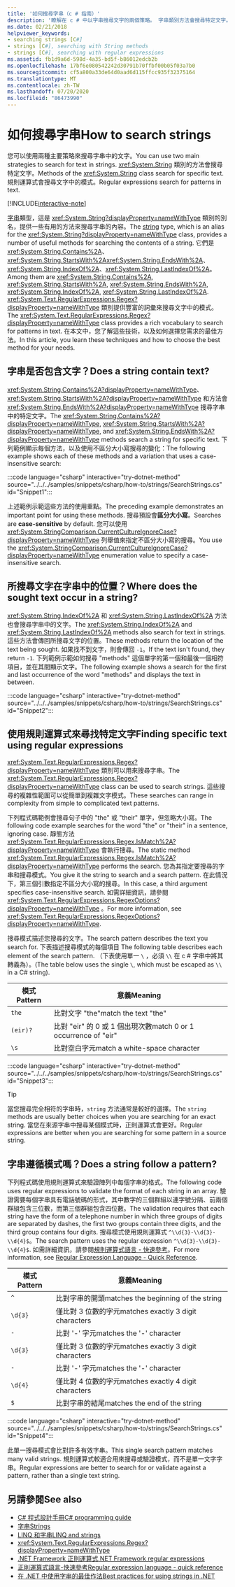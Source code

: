 ```yaml
---
title: '如何搜尋字串（c # 指南）'
description: '瞭解在 c # 中以字串搜尋文字的兩個策略。 字串類別方法會搜尋特定文字。 規則運算式會搜尋文字中的模式。'
ms.date: 02/21/2018
helpviewer_keywords:
- searching strings [C#]
- strings [C#], searching with String methods
- strings [C#], searching with regular expressions
ms.assetid: fb1d9a6d-598d-4a35-bd5f-b86012edcb2b
ms.openlocfilehash: 17bf6e080542242d30791b70ffbf00b05f03a7b0
ms.sourcegitcommit: cf5a800a33de64d0aad6d115ffcc935f32375164
ms.translationtype: MT
ms.contentlocale: zh-TW
ms.lasthandoff: 07/20/2020
ms.locfileid: "86473990"
---
```

# <a name="how-to-search-strings"></a><span data-ttu-id="ce1aa-105">如何搜尋字串</span><span class="sxs-lookup"><span data-stu-id="ce1aa-105">How to search strings</span></span>

<span data-ttu-id="ce1aa-106">您可以使用兩種主要策略來搜尋字串中的文字。</span><span class="sxs-lookup"><span data-stu-id="ce1aa-106">You can use two main strategies to search for text in strings.</span></span> <span data-ttu-id="ce1aa-107"><xref:System.String> 類別的方法會搜尋特定文字。</span><span class="sxs-lookup"><span data-stu-id="ce1aa-107">Methods of the <xref:System.String> class search for specific text.</span></span> <span data-ttu-id="ce1aa-108">規則運算式會搜尋文字中的模式。</span><span class="sxs-lookup"><span data-stu-id="ce1aa-108">Regular expressions search for patterns in text.</span></span>

[!INCLUDE[interactive-note](~/includes/csharp-interactive-note.md)]

<span data-ttu-id="ce1aa-109">[字串](../language-reference/builtin-types/reference-types.md#the-string-type)類型，這是 <xref:System.String?displayProperty=nameWithType> 類別的別名，提供一些有用的方法來搜尋字串的內容。</span><span class="sxs-lookup"><span data-stu-id="ce1aa-109">The [string](../language-reference/builtin-types/reference-types.md#the-string-type) type, which is an alias for the <xref:System.String?displayProperty=nameWithType> class, provides a number of useful methods for searching the contents of a string.</span></span> <span data-ttu-id="ce1aa-110">它們是 <xref:System.String.Contains%2A>、<xref:System.String.StartsWith%2A><xref:System.String.EndsWith%2A>、<xref:System.String.IndexOf%2A>、<xref:System.String.LastIndexOf%2A>。</span><span class="sxs-lookup"><span data-stu-id="ce1aa-110">Among them are <xref:System.String.Contains%2A>, <xref:System.String.StartsWith%2A>, <xref:System.String.EndsWith%2A>, <xref:System.String.IndexOf%2A>, <xref:System.String.LastIndexOf%2A>.</span></span> <span data-ttu-id="ce1aa-111"><xref:System.Text.RegularExpressions.Regex?displayProperty=nameWithType> 類別提供豐富的詞彙來搜尋文字中的模式。</span><span class="sxs-lookup"><span data-stu-id="ce1aa-111">The <xref:System.Text.RegularExpressions.Regex?displayProperty=nameWithType> class provides a rich vocabulary to search for patterns in text.</span></span> <span data-ttu-id="ce1aa-112">在本文中，您了解這些技術，以及如何選擇您需求的最佳方法。</span><span class="sxs-lookup"><span data-stu-id="ce1aa-112">In this article, you learn these techniques and how to choose the best method for your needs.</span></span>

## <a name="does-a-string-contain-text"></a><span data-ttu-id="ce1aa-113">字串是否包含文字？</span><span class="sxs-lookup"><span data-stu-id="ce1aa-113">Does a string contain text?</span></span>

<span data-ttu-id="ce1aa-114"><xref:System.String.Contains%2A?displayProperty=nameWithType>、 <xref:System.String.StartsWith%2A?displayProperty=nameWithType> 和方法會 <xref:System.String.EndsWith%2A?displayProperty=nameWithType> 搜尋字串中的特定文字。</span><span class="sxs-lookup"><span data-stu-id="ce1aa-114">The <xref:System.String.Contains%2A?displayProperty=nameWithType>, <xref:System.String.StartsWith%2A?displayProperty=nameWithType>, and <xref:System.String.EndsWith%2A?displayProperty=nameWithType> methods search a string for specific text.</span></span> <span data-ttu-id="ce1aa-115">下列範例顯示每個方法，以及使用不區分大小寫搜尋的變化：</span><span class="sxs-lookup"><span data-stu-id="ce1aa-115">The following example shows each of these methods and a variation that uses a case-insensitive search:</span></span>

:::code language="csharp" interactive="try-dotnet-method" source="../../../samples/snippets/csharp/how-to/strings/SearchStrings.cs" id="Snippet1":::

<span data-ttu-id="ce1aa-116">上述範例示範這些方法的使用重點。</span><span class="sxs-lookup"><span data-stu-id="ce1aa-116">The preceding example demonstrates an important point for using these methods.</span></span> <span data-ttu-id="ce1aa-117">搜尋預設會**區分大小寫**。</span><span class="sxs-lookup"><span data-stu-id="ce1aa-117">Searches are **case-sensitive** by default.</span></span> <span data-ttu-id="ce1aa-118">您可以使用 <xref:System.StringComparison.CurrentCultureIgnoreCase?displayProperty=nameWithType> 列舉值來指定不區分大小寫的搜尋。</span><span class="sxs-lookup"><span data-stu-id="ce1aa-118">You use the <xref:System.StringComparison.CurrentCultureIgnoreCase?displayProperty=nameWithType> enumeration value to specify a case-insensitive search.</span></span>

## <a name="where-does-the-sought-text-occur-in-a-string"></a><span data-ttu-id="ce1aa-119">所搜尋文字在字串中的位置？</span><span class="sxs-lookup"><span data-stu-id="ce1aa-119">Where does the sought text occur in a string?</span></span>

<span data-ttu-id="ce1aa-120"><xref:System.String.IndexOf%2A> 和 <xref:System.String.LastIndexOf%2A> 方法也會搜尋字串中的文字。</span><span class="sxs-lookup"><span data-stu-id="ce1aa-120">The <xref:System.String.IndexOf%2A> and <xref:System.String.LastIndexOf%2A> methods also search for text in strings.</span></span> <span data-ttu-id="ce1aa-121">這些方法會傳回所搜尋文字的位置。</span><span class="sxs-lookup"><span data-stu-id="ce1aa-121">These methods return the location of the text being sought.</span></span> <span data-ttu-id="ce1aa-122">如果找不到文字，則會傳回 `-1`。</span><span class="sxs-lookup"><span data-stu-id="ce1aa-122">If the text isn't found, they return `-1`.</span></span> <span data-ttu-id="ce1aa-123">下列範例示範如何搜尋 "methods" 這個單字的第一個和最後一個相符項目，並在其間顯示文字。</span><span class="sxs-lookup"><span data-stu-id="ce1aa-123">The following example shows a search for the first and last occurrence of the word "methods" and displays the text in between.</span></span>

:::code language="csharp" interactive="try-dotnet-method" source="../../../samples/snippets/csharp/how-to/strings/SearchStrings.cs" id="Snippet2":::

## <a name="finding-specific-text-using-regular-expressions"></a><span data-ttu-id="ce1aa-124">使用規則運算式來尋找特定文字</span><span class="sxs-lookup"><span data-stu-id="ce1aa-124">Finding specific text using regular expressions</span></span>

<span data-ttu-id="ce1aa-125"><xref:System.Text.RegularExpressions.Regex?displayProperty=nameWithType> 類別可以用來搜尋字串。</span><span class="sxs-lookup"><span data-stu-id="ce1aa-125">The <xref:System.Text.RegularExpressions.Regex?displayProperty=nameWithType> class can be used to search strings.</span></span> <span data-ttu-id="ce1aa-126">這些搜尋的複雜性範圍可以從簡單到複雜文字模式。</span><span class="sxs-lookup"><span data-stu-id="ce1aa-126">These searches can range in complexity from simple to complicated text patterns.</span></span>

<span data-ttu-id="ce1aa-127">下列程式碼範例會搜尋句子中的 "the" 或 "their" 單字，但忽略大小寫。</span><span class="sxs-lookup"><span data-stu-id="ce1aa-127">The following code example searches for the word "the" or "their" in a sentence, ignoring case.</span></span> <span data-ttu-id="ce1aa-128">靜態方法 <xref:System.Text.RegularExpressions.Regex.IsMatch%2A?displayProperty=nameWithType> 會執行搜尋。</span><span class="sxs-lookup"><span data-stu-id="ce1aa-128">The static method <xref:System.Text.RegularExpressions.Regex.IsMatch%2A?displayProperty=nameWithType> performs the search.</span></span> <span data-ttu-id="ce1aa-129">您為其指定要搜尋的字串和搜尋模式。</span><span class="sxs-lookup"><span data-stu-id="ce1aa-129">You give it the string to search and a search pattern.</span></span> <span data-ttu-id="ce1aa-130">在此情況下，第三個引數指定不區分大小寫的搜尋。</span><span class="sxs-lookup"><span data-stu-id="ce1aa-130">In this case, a third argument specifies case-insensitive search.</span></span> <span data-ttu-id="ce1aa-131">如需詳細資訊，請參閱 <xref:System.Text.RegularExpressions.RegexOptions?displayProperty=nameWithType> 。</span><span class="sxs-lookup"><span data-stu-id="ce1aa-131">For more information, see <xref:System.Text.RegularExpressions.RegexOptions?displayProperty=nameWithType>.</span></span>

<span data-ttu-id="ce1aa-132">搜尋模式描述您搜尋的文字。</span><span class="sxs-lookup"><span data-stu-id="ce1aa-132">The search pattern describes the text you search for.</span></span> <span data-ttu-id="ce1aa-133">下表描述搜尋模式的每個項目 </span><span class="sxs-lookup"><span data-stu-id="ce1aa-133">The following table describes each element of the search pattern.</span></span> <span data-ttu-id="ce1aa-134">（下表使用單一 `\` ，必須 `\\` 在 c # 字串中將其轉義為）。</span><span class="sxs-lookup"><span data-stu-id="ce1aa-134">(The table below uses the single `\`, which must be escaped as `\\` in a C# string).</span></span>

| <span data-ttu-id="ce1aa-135">模式</span><span class="sxs-lookup"><span data-stu-id="ce1aa-135">Pattern</span></span>  | <span data-ttu-id="ce1aa-136">意義</span><span class="sxs-lookup"><span data-stu-id="ce1aa-136">Meaning</span></span>                          |
|----------|----------------------------------|
| `the`    | <span data-ttu-id="ce1aa-137">比對文字 "the"</span><span class="sxs-lookup"><span data-stu-id="ce1aa-137">match the text "the"</span></span>             |
| `(eir)?` | <span data-ttu-id="ce1aa-138">比對 "eir" 的 0 或 1 個出現次數</span><span class="sxs-lookup"><span data-stu-id="ce1aa-138">match 0 or 1 occurrence of "eir"</span></span> |
| `\s`     | <span data-ttu-id="ce1aa-139">比對空白字元</span><span class="sxs-lookup"><span data-stu-id="ce1aa-139">match a white-space character</span></span>    |

:::code language="csharp" interactive="try-dotnet-method" source="../../../samples/snippets/csharp/how-to/strings/SearchStrings.cs" id="Snippet3":::

> [!TIP]
> <span data-ttu-id="ce1aa-140">當您搜尋完全相符的字串時，`string` 方法通常是較好的選擇。</span><span class="sxs-lookup"><span data-stu-id="ce1aa-140">The `string` methods are usually better choices when you are searching for an exact string.</span></span> <span data-ttu-id="ce1aa-141">當您在來源字串中搜尋某個模式時，正則運算式會更好。</span><span class="sxs-lookup"><span data-stu-id="ce1aa-141">Regular expressions are better when you are searching for some pattern in a source string.</span></span>

## <a name="does-a-string-follow-a-pattern"></a><span data-ttu-id="ce1aa-142">字串遵循模式嗎？</span><span class="sxs-lookup"><span data-stu-id="ce1aa-142">Does a string follow a pattern?</span></span>

<span data-ttu-id="ce1aa-143">下列程式碼使用規則運算式來驗證陣列中每個字串的格式。</span><span class="sxs-lookup"><span data-stu-id="ce1aa-143">The following code uses regular expressions to validate the format of each string in an array.</span></span> <span data-ttu-id="ce1aa-144">驗證需要每個字串具有電話號碼的形式，其中數字的三個群組以連字號分隔、前兩個群組包含三位數，而第三個群組包含四位數。</span><span class="sxs-lookup"><span data-stu-id="ce1aa-144">The validation requires that each string have the form of a telephone number in which three groups of digits are separated by dashes, the first two groups contain three digits, and the third group contains four digits.</span></span> <span data-ttu-id="ce1aa-145">搜尋模式使用規則運算式 `^\\d{3}-\\d{3}-\\d{4}$`。</span><span class="sxs-lookup"><span data-stu-id="ce1aa-145">The search pattern uses the regular expression `^\\d{3}-\\d{3}-\\d{4}$`.</span></span> <span data-ttu-id="ce1aa-146">如需詳細資訊，請參閱[規則運算式語言 - 快速參考](../../standard/base-types/regular-expression-language-quick-reference.md)。</span><span class="sxs-lookup"><span data-stu-id="ce1aa-146">For more information, see [Regular Expression Language - Quick Reference](../../standard/base-types/regular-expression-language-quick-reference.md).</span></span>

| <span data-ttu-id="ce1aa-147">模式</span><span class="sxs-lookup"><span data-stu-id="ce1aa-147">Pattern</span></span> | <span data-ttu-id="ce1aa-148">意義</span><span class="sxs-lookup"><span data-stu-id="ce1aa-148">Meaning</span></span>                             |
|---------|-------------------------------------|
| `^`     | <span data-ttu-id="ce1aa-149">比對字串的開頭</span><span class="sxs-lookup"><span data-stu-id="ce1aa-149">matches the beginning of the string</span></span> |
| `\d{3}` | <span data-ttu-id="ce1aa-150">僅比對 3 位數的字元</span><span class="sxs-lookup"><span data-stu-id="ce1aa-150">matches exactly 3 digit characters</span></span>  |
| `-`     | <span data-ttu-id="ce1aa-151">比對 '-' 字元</span><span class="sxs-lookup"><span data-stu-id="ce1aa-151">matches the '-' character</span></span>           |
| `\d{3}` | <span data-ttu-id="ce1aa-152">僅比對 3 位數的字元</span><span class="sxs-lookup"><span data-stu-id="ce1aa-152">matches exactly 3 digit characters</span></span>  |
| `-`     | <span data-ttu-id="ce1aa-153">比對 '-' 字元</span><span class="sxs-lookup"><span data-stu-id="ce1aa-153">matches the '-' character</span></span>           |
| `\d{4}` | <span data-ttu-id="ce1aa-154">僅比對 4 位數的字元</span><span class="sxs-lookup"><span data-stu-id="ce1aa-154">matches exactly 4 digit characters</span></span>  |
| `$`     | <span data-ttu-id="ce1aa-155">比對字串的結尾</span><span class="sxs-lookup"><span data-stu-id="ce1aa-155">matches the end of the string</span></span>       |

:::code language="csharp" interactive="try-dotnet-method" source="../../../samples/snippets/csharp/how-to/strings/SearchStrings.cs" id="Snippet4":::

<span data-ttu-id="ce1aa-156">此單一搜尋模式會比對許多有效字串。</span><span class="sxs-lookup"><span data-stu-id="ce1aa-156">This single search pattern matches many valid strings.</span></span> <span data-ttu-id="ce1aa-157">規則運算式較適合用來搜尋或驗證模式，而不是單一文字字串。</span><span class="sxs-lookup"><span data-stu-id="ce1aa-157">Regular expressions are better to search for or validate against a pattern, rather than a single text string.</span></span>

## <a name="see-also"></a><span data-ttu-id="ce1aa-158">另請參閱</span><span class="sxs-lookup"><span data-stu-id="ce1aa-158">See also</span></span>

- [<span data-ttu-id="ce1aa-159">C# 程式設計手冊</span><span class="sxs-lookup"><span data-stu-id="ce1aa-159">C# programming guide</span></span>](../programming-guide/index.md)
- [<span data-ttu-id="ce1aa-160">字串</span><span class="sxs-lookup"><span data-stu-id="ce1aa-160">Strings</span></span>](../programming-guide/strings/index.md)
- [<span data-ttu-id="ce1aa-161">LINQ 和字串</span><span class="sxs-lookup"><span data-stu-id="ce1aa-161">LINQ and strings</span></span>](../programming-guide/concepts/linq/linq-and-strings.md)
- <xref:System.Text.RegularExpressions.Regex?displayProperty=nameWithType>
- [<span data-ttu-id="ce1aa-162">.NET Framework 正則運算式</span><span class="sxs-lookup"><span data-stu-id="ce1aa-162">.NET Framework regular expressions</span></span>](../../standard/base-types/regular-expressions.md)
- [<span data-ttu-id="ce1aa-163">正則運算式語言-快速參考</span><span class="sxs-lookup"><span data-stu-id="ce1aa-163">Regular expression language - quick reference</span></span>](../../standard/base-types/regular-expression-language-quick-reference.md)
- [<span data-ttu-id="ce1aa-164">在 .NET 中使用字串的最佳作法</span><span class="sxs-lookup"><span data-stu-id="ce1aa-164">Best practices for using strings in .NET</span></span>](../../standard/base-types/best-practices-strings.md)
